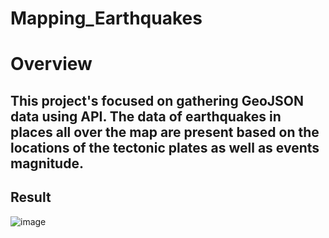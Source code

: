 # Mapping_Earthquakes

# Overview

## This project's focused on gathering GeoJSON data using API. The data of earthquakes in places all over the map are present based on the locations of the tectonic plates as well as events magnitude.

## Result

![image](https://user-images.githubusercontent.com/95547517/160049745-8a1c4866-3ab2-4ab7-ab7b-1648c3e61046.png)

